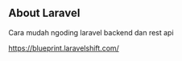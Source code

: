 ## About Laravel

Cara mudah ngoding laravel backend dan rest api

https://blueprint.laravelshift.com/